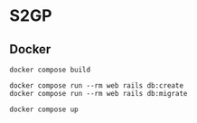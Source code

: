 # S2GP

## Docker

```
docker compose build

docker compose run --rm web rails db:create
docker compose run --rm web rails db:migrate

docker compose up
```
